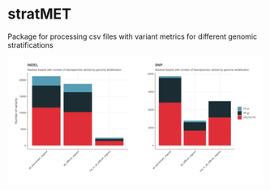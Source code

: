 # stratMET
Package for processing csv files with variant metrics for different genomic stratifications

![example_plot_1](https://github.com/mattssca/stratMET/blob/main/example/out/Hifiasm-v0.11-dipcall0.3-vs-4.2.1_HG002_GRCh38_v4.2.1.extended_strat_met_23_11_2021_discrepancies_genome_strat.png)